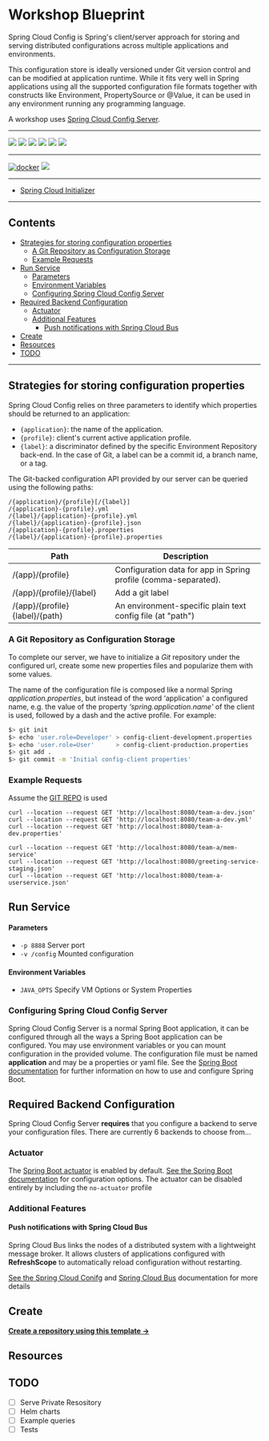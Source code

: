 # Workshop Blueprint

Spring Cloud Config is Spring's client/server approach for storing and serving distributed configurations across multiple applications and environments.

This configuration store is ideally versioned under Git version control and can be modified at application runtime. While it fits very well in Spring applications using all the supported configuration file formats together with constructs like Environment, PropertySource or @Value, it can be used in any environment running any programming language.

A workshop uses [Spring Cloud Config Server](https://docs.spring.io/spring-cloud-config/docs/3.1.0/reference/html/).

---

![](https://img.shields.io/github/commit-activity/m/ik-workshop/spring-cloud-config)
![](https://img.shields.io/github/last-commit/ik-workshop/spring-cloud-config)
[![](https://img.shields.io/github/license/ivankatliarchuk/.github)](https://github.com/ivankatliarchuk/.github/LICENCE)
[![](https://img.shields.io/github/languages/code-size/ik-workshop/spring-cloud-config)](https://github.com/ik-workshop/spring-cloud-config)
[![](https://img.shields.io/github/repo-size/ik-workshop/spring-cloud-config)](https://github.com/ik-workshop/spring-cloud-config)
![](https://img.shields.io/github/languages/top/ik-workshop/spring-cloud-config?color=green&logo=markdown&logoColor=blue)

---

[![docker](https://github.com/ik-workshop/spring-cloud-config/actions/workflows/docker.yaml/badge.svg)](https://github.com/ik-workshop/spring-cloud-config/actions/workflows/docker.yaml)
[![](https://img.shields.io/docker/pulls/cloudkats/spring-cloud-config?color=green&logo=docker&logoColor=#aae5ed&style=flat-square)](https://hub.docker.com/r/cloudkats/spring-cloud-config)

---

- [Spring Cloud Initializer](https://start.spring.io)

---

<!-- START doctoc generated TOC please keep comment here to allow auto update -->
<!-- DON'T EDIT THIS SECTION, INSTEAD RE-RUN doctoc TO UPDATE -->
## Contents

- [Strategies for storing configuration properties](#strategies-for-storing-configuration-properties)
  - [A Git Repository as Configuration Storage](#a-git-repository-as-configuration-storage)
  - [Example Requests](#example-requests)
- [Run Service](#run-service)
    - [Parameters](#parameters)
    - [Environment Variables](#environment-variables)
  - [Configuring Spring Cloud Config Server](#configuring-spring-cloud-config-server)
- [Required Backend Configuration](#required-backend-configuration)
  - [Actuator](#actuator)
  - [Additional Features](#additional-features)
    - [Push notifications with Spring Cloud Bus](#push-notifications-with-spring-cloud-bus)
- [Create](#create)
- [Resources](#resources)
- [TODO](#todo)

<!-- END doctoc generated TOC please keep comment here to allow auto update -->

---

## Strategies for storing configuration properties

Spring Cloud Config relies on three parameters to identify which properties should be returned to an application:

- `{application}`: the name of the application.
- `{profile}`: client's current active application profile.
- `{label}`: a discriminator defined by the specific Environment Repository back-end. In the case of Git, a label can be a commit id, a branch name, or a tag.

The Git-backed configuration API provided by our server can be queried using the following paths:

```
/{application}/{profile}[/{label}]
/{application}-{profile}.yml
/{label}/{application}-{profile}.yml
/{label}/{application}-{profile}.json
/{application}-{profile}.properties
/{label}/{application}-{profile}.properties
```

| Path             | Description  |
|------------------|--------------|
| /{app}/{profile} | Configuration data for app in Spring profile (comma-separated).|
| /{app}/{profile}/{label} | Add a git label |
| /{app}/{profile}{label}/{path} | An environment-specific plain text config file (at "path") |

### A Git Repository as Configuration Storage

To complete our server, we have to initialize a _Git_ repository under the configured url, create some new properties files and popularize them with some values.

The name of the configuration file is composed like a normal Spring _application.properties_, but instead of the word ‘application' a configured name, e.g. the value of the property _‘spring.application.name'_ of the client is used, followed by a dash and the active profile. For example:

```bash
$> git init
$> echo 'user.role=Developer' > config-client-development.properties
$> echo 'user.role=User'      > config-client-production.properties
$> git add .
$> git commit -m 'Initial config-client properties'
```

### Example Requests

Assume the [GIT REPO](https://github.com/ik-workshop/config-samples) is used

```
curl --location --request GET 'http://localhost:8080/team-a-dev.json'
curl --location --request GET 'http://localhost:8080/team-a-dev.yml'
curl --location --request GET 'http://localhost:8080/team-a-dev.properties'

curl --location --request GET 'http://localhost:8080/team-a/mem-service'
curl --location --request GET 'http://localhost:8080/greeting-service-staging.json'
curl --location --request GET 'http://localhost:8080/team-a-userservice.json'
```

## Run Service

#### Parameters
* `-p 8888` Server port
* `-v /config` Mounted configuration

#### Environment Variables

* `JAVA_OPTS` Specify VM Options or System Properties

###  Configuring Spring Cloud Config Server

Spring Cloud Config Server is a normal Spring Boot application, it can be configured through all the ways a
Spring Boot application can be configured.  You may use environment variables or you can mount configuration in
the provided volume.  The configuration file must be named **application** and may be a properties or yaml file.
See the [Spring Boot documentation](http://docs.spring.io/spring-boot/docs/current/reference/htmlsingle/#boot-features-external-config)
for further information on how to use and configure Spring Boot.

## Required Backend Configuration

Spring Cloud Config Server **requires** that you configure a backend to serve your configuration files.  There are currently 6 backends to choose from...

### Actuator

The [Spring Boot actuator](https://docs.spring.io/spring-boot/docs/current/reference/htmlsingle/#production-ready) is
enabled by default.  [See the Spring Boot documentation](https://docs.spring.io/spring-boot/docs/current/reference/htmlsingle/#actuator-properties)
for configuration options.  The actuator can be disabled entirely by including the `no-actuator` profile

### Additional Features

#### Push notifications with Spring Cloud Bus

Spring Cloud Bus links the nodes of a distributed system with a lightweight message broker.  It allows clusters of
applications configured with **RefreshScope** to automatically reload configuration without restarting.

[See the Spring Cloud Conifg](https://docs.spring.io/spring-cloud-config/docs/2.2.6.RELEASE/reference/html/#_push_notifications_and_spring_cloud_bus) and
[Spring Cloud Bus](https://cloud.spring.io/spring-cloud-bus/reference/html) documentation for more details

## Create

[**Create a repository using this template →**][template.generate]

## Resources

## TODO

- [ ] Serve Private Resository
- [ ] Helm charts
- [ ] Example queries
- [ ] Tests

<!-- resources -->
[template.generate]: https://github.com/ik-workshop/spring-cloud-config/generate
[code-style.badge]: https://img.shields.io/badge/code_style-prettier-ff69b4.svg?style=flat-square

[governance-badge]: https://github.com/ik-workshop/spring-cloud-config/actions/workflows/governance.bot.yml/badge.svg
[governance-action]: https://github.com/ik-workshop/spring-cloud-config/actions/workflows/governance.bot.yml

[governance.link-checker.badge]: https://github.com/ik-workshop/spring-cloud-config/actions/workflows/governance.links-checker.yml/badge.svg
[governance.link-checker.status]: https://github.com/ik-workshop/spring-cloud-config/actions/workflows/governance.links-checker.yml

<!-- https://cloud.spring.io/spring-cloud-config/reference/html/#composite-environment-repositories -->
